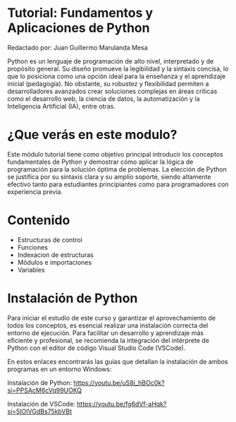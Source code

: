 # Tutorial: Fundamentos y Aplicaciones de Python
Redactado por: Juan Guillermo Marulanda Mesa

Python es un lenguaje de programación de alto nivel, interpretado y de propósito general. Su diseño promueve la legibilidad y la sintaxis concisa, lo que lo posiciona como una opción ideal para la enseñanza y el aprendizaje inicial (pedagogía). No obstante, su robustez y flexibilidad permiten a desarrolladores avanzados crear soluciones complejas en áreas críticas como el desarrollo web, la ciencia de datos, la automatización y la Inteligencia Artificial (IA), entre otras.

# ¿Que verás en este modulo?
Este módulo tutorial tiene como objetivo principal introducir los conceptos fundamentales de Python y demostrar cómo aplicar la lógica de programación para la solución óptima de problemas. La elección de Python se justifica por su sintaxis clara y su amplio soporte, siendo altamente efectivo tanto para estudiantes principiantes como para programadores con experiencia previa.

# Contenido
* Estructuras de control
* Funciones
* Indexacion de estructuras
* Módulos e importaciones
* Variables

# Instalación de Python
Para iniciar el estudio de este curso y garantizar el aprovechamiento de todos los conceptos, es esencial realizar una instalación correcta del entorno de ejecución. Para facilitar un desarrollo y aprendizaje más eficiente y profesional, se recomienda la integración del intérprete de Python con el editor de código Visual Studio Code (VSCode).

En estos enlaces encontrarás las guías que detallan la instalación de ambos programas en un entorno Windows:

Instalación de Python: https://youtu.be/uS8i_hBOc0k?si=PPSAcM6cVq99UOKQ

Instalación de VSCode: https://youtu.be/fg6dVf-aHqk?si=5IOIVGdBs75kbVBt

